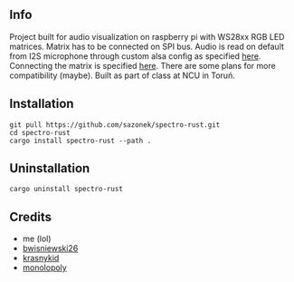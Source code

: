 ## Info

Project built for audio visualization on raspberry pi with WS28xx RGB LED matrices. Matrix has to be connected on SPI bus. Audio is read on default from I2S microphone through custom alsa config as specified [here](https://cdn-learn.adafruit.com/downloads/pdf/adafruit-i2s-mems-microphone-breakout.pdf). Connecting the matrix is specified [here](https://github.com/phip1611/ws2818-rgb-led-spi-driver). There are some plans for more compatibility (maybe). Built as part of class at NCU in Toruń.

## Installation

```
git pull https://github.com/sazonek/spectro-rust.git
cd spectro-rust
cargo install spectro-rust --path .
```

## Uninstallation

```
cargo uninstall spectro-rust
```

## Credits

- me (lol)
- [bwisniewski26](https://github.com/bwisniewski26)
- [krasnykid](https://github.com/krasnykid)
- [monolopoly](https://github.com/monolopoly)
